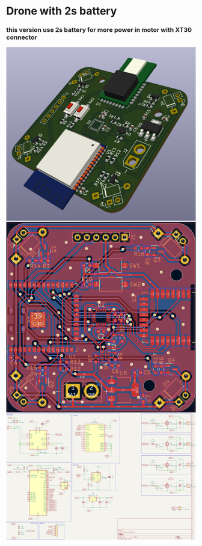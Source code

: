 # Drone with 2s battery

### this version use 2s battery for more power in motor with XT30 connector

![3d](./3d.png)
![schematic](./pcb.png)
![schematic](./schematic_pcb.png)